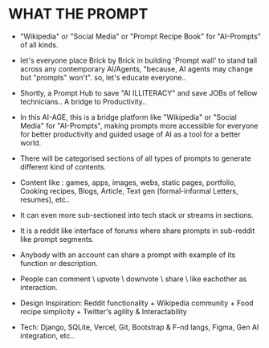 # WHAT THE PROMPT 
- "Wikipedia" or "Social Media" or "Prompt Recipe Book" for "AI-Prompts" of all kinds.
- let's everyone place Brick by Brick in building 'Prompt wall' to stand tall across any contemporary AI/Agents, "because, AI agents may change but "prompts" won't". so, let's educate everyone..



- Shortly, a Prompt Hub to save "AI ILLITERACY" and save JOBs of fellow technicians.. A bridge to Productivity..
- In this AI-AGE, this is a bridge platform like "Wikipedia" or "Social Media" for "AI-Prompts", making prompts more accessible for everyone for better productivity and guided usage of AI as a tool for a better world.

- There will be categorised sections of all types of prompts to generate different kind of contents.

- Content like :
games,
apps,
images,
webs,
static pages,
portfolio,
Cooking recipes,
Blogs,
Article,
Text gen (formal-informal
Letters,
resumes), etc..

- It can even more sub-sectioned into tech stack or streams in sections.

- It is a reddit like interface of forums where share prompts in sub-reddit like prompt segments.

- Anybody with an account can share a prompt with example of its function or description.

- People can comment \ upvote \ downvote \ share \ like eachother as interaction.


- Design Inspiration:
Reddit functionality + Wikipedia community + Food recipe simplicity + Twitter's agility & Interactability

- Tech: Django, SQLite, Vercel, Git, Bootstrap & F-nd langs, Figma, Gen AI integration, etc..
